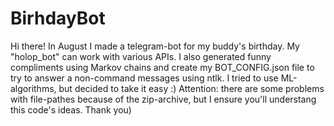 # BirhdayBot
Hi there! In August I made a telegram-bot for my buddy's birthday.
My "holop_bot" can work with various APIs. I also generated funny compliments using Markov chains and create my BOT_CONFIG.json file to try to answer a non-command messages using ntlk. I tried to use ML-algorithms, but decided to take it easy :)
Attention: there are some problems with file-pathes because of the zip-archive, but I ensure you'll understang this code's ideas. Thank you)
